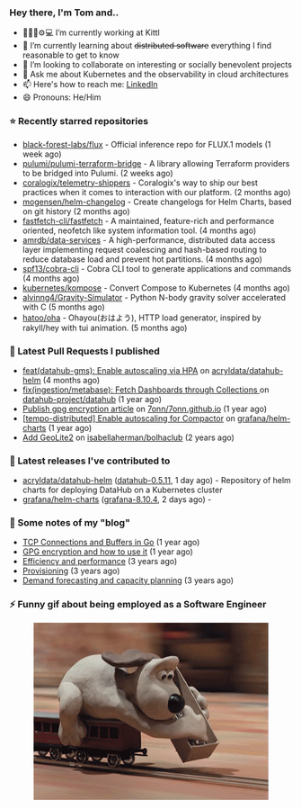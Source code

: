 ### Hey there, I'm Tom and..

- 🔭👨‍💻⚙💻 I’m currently working at Kittl
- 🌱 I’m currently learning about ~~distributed software~~ everything I find reasonable to get to know
- 👯 I’m looking to collaborate on interesting or socially benevolent projects
- 💬 Ask me about Kubernetes and the observability in cloud architectures
- 📫 Here's how to reach me: [LinkedIn](https://www.linkedin.com/in/7onn)
- 😄 Pronouns: He/Him

### ⭐ Recently starred repositories

- [black-forest-labs/flux](https://github.com/black-forest-labs/flux) - Official inference repo for FLUX.1 models (1 week ago)
- [pulumi/pulumi-terraform-bridge](https://github.com/pulumi/pulumi-terraform-bridge) - A library allowing Terraform providers to be bridged into Pulumi. (2 weeks ago)
- [coralogix/telemetry-shippers](https://github.com/coralogix/telemetry-shippers) - Coralogix&#39;s way to ship our best practices when it comes to interaction with our platform.  (2 months ago)
- [mogensen/helm-changelog](https://github.com/mogensen/helm-changelog) - Create changelogs for Helm Charts, based on git history (2 months ago)
- [fastfetch-cli/fastfetch](https://github.com/fastfetch-cli/fastfetch) - A maintained, feature-rich and performance oriented, neofetch like system information tool. (4 months ago)
- [amrdb/data-services](https://github.com/amrdb/data-services) - A high-performance, distributed data access layer implementing request coalescing and hash-based routing to reduce database load and prevent hot partitions.  (4 months ago)
- [spf13/cobra-cli](https://github.com/spf13/cobra-cli) - Cobra CLI tool to generate applications and commands (4 months ago)
- [kubernetes/kompose](https://github.com/kubernetes/kompose) - Convert Compose to Kubernetes (4 months ago)
- [alvinng4/Gravity-Simulator](https://github.com/alvinng4/Gravity-Simulator) - Python N-body gravity solver accelerated with C (5 months ago)
- [hatoo/oha](https://github.com/hatoo/oha) - Ohayou(おはよう), HTTP load generator, inspired by rakyll/hey with tui animation. (5 months ago)

### 🔨 Latest Pull Requests I published

- [feat(datahub-gms): Enable autoscaling via HPA](https://github.com/acryldata/datahub-helm/pull/517) on [acryldata/datahub-helm](https://github.com/acryldata/datahub-helm) (4 months ago)
- [fix(ingestion/metabase): Fetch Dashboards through Collections ](https://github.com/datahub-project/datahub/pull/9631) on [datahub-project/datahub](https://github.com/datahub-project/datahub) (1 year ago)
- [Publish gpg encryption article](https://github.com/7onn/7onn.github.io/pull/1) on [7onn/7onn.github.io](https://github.com/7onn/7onn.github.io) (1 year ago)
- [[tempo-distributed] Enable autoscaling for Compactor](https://github.com/grafana/helm-charts/pull/2817) on [grafana/helm-charts](https://github.com/grafana/helm-charts) (1 year ago)
- [Add GeoLite2](https://github.com/isabellaherman/bolhaclub/pull/3) on [isabellaherman/bolhaclub](https://github.com/isabellaherman/bolhaclub) (2 years ago)

### 🔭 Latest releases I've contributed to

- [acryldata/datahub-helm](https://github.com/acryldata/datahub-helm) ([datahub-0.5.11](https://github.com/acryldata/datahub-helm/releases/tag/datahub-0.5.11), 1 day ago) - Repository of helm charts for deploying DataHub on a Kubernetes cluster
- [grafana/helm-charts](https://github.com/grafana/helm-charts) ([grafana-8.10.4](https://github.com/grafana/helm-charts/releases/tag/grafana-8.10.4), 2 days ago) - 

### 📝 Some notes of my "blog"

- [TCP Connections and Buffers in Go](https://www.7onn.dev/post/tcp-connections-and-buffers-in-go/) (1 year ago)
- [GPG encryption and how to use it](https://www.7onn.dev/post/gpg-encryption/) (1 year ago)
- [Efficiency and performance](https://www.7onn.dev/post/efficiency-and-performance/) (3 years ago)
- [Provisioning](https://www.7onn.dev/post/provisioning/) (3 years ago)
- [Demand forecasting and capacity planning](https://www.7onn.dev/post/demand-forecasting-and-capacity-planning/) (3 years ago)

### ⚡ Funny gif about being employed as a Software Engineer
<p align="center">
  <img alt="building the path" src="./giphy.gif" />
</p>
